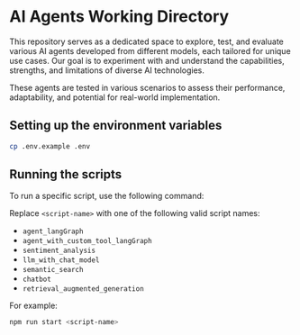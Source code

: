 # AI Agents Working Directory

This repository serves as a dedicated space to explore, test, and evaluate various AI agents developed from different 
models, each tailored for unique use cases. Our goal is to experiment with and understand the capabilities, strengths, 
and limitations of diverse AI technologies.

These agents are tested in various scenarios to assess their performance, adaptability, and potential for
real-world implementation.

## Setting up the environment variables
```bash
cp .env.example .env
```

## Running the scripts

To run a specific script, use the following command:

Replace `<script-name>` with one of the following valid script names:

- `agent_langGraph`
- `agent_with_custom_tool_langGraph`
- `sentiment_analysis`
- `llm_with_chat_model`
- `semantic_search`
- `chatbot`
- `retrieval_augmented_generation`

For example:
```bash
npm run start <script-name>
```



